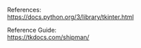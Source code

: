 References:  
https://docs.python.org/3/library/tkinter.html

Reference Guide:  
https://tkdocs.com/shipman/
